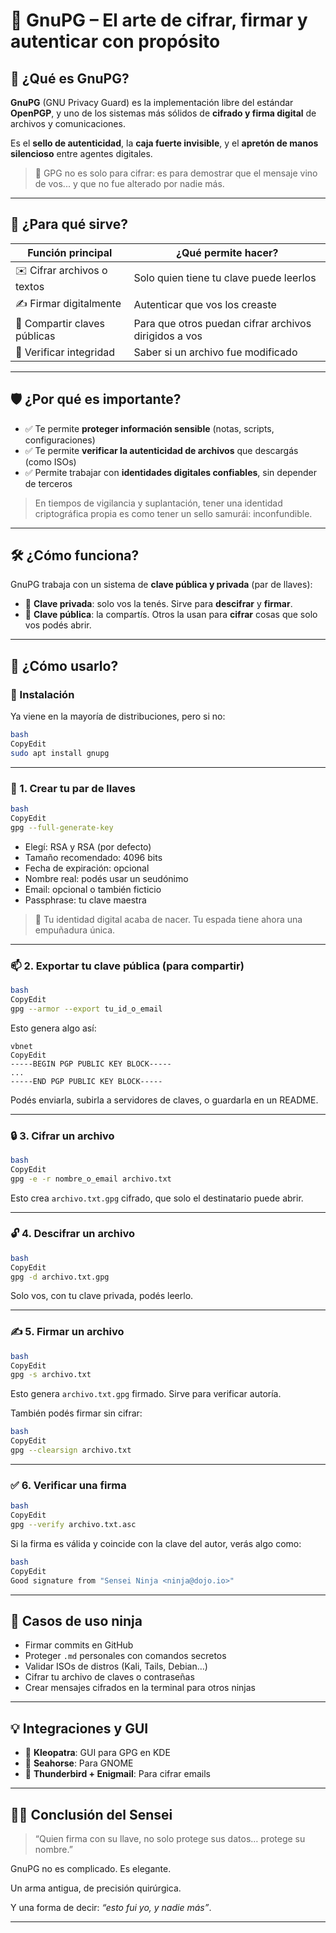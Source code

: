 # 🔐 **GnuPG – El arte de cifrar, firmar y autenticar con propósito**

## 📌 ¿Qué es GnuPG?

**GnuPG** (GNU Privacy Guard) es la implementación libre del estándar **OpenPGP**, y uno de los sistemas más sólidos de **cifrado y firma digital** de archivos y comunicaciones.

Es el **sello de autenticidad**, la **caja fuerte invisible**, y el **apretón de manos silencioso** entre agentes digitales.

> 🧠 GPG no es solo para cifrar: es para demostrar que el mensaje vino de vos... y que no fue alterado por nadie más.
> 

---

## 🧩 ¿Para qué sirve?

| Función principal | ¿Qué permite hacer? |
| --- | --- |
| ✉️ Cifrar archivos o textos | Solo quien tiene tu clave puede leerlos |
| ✍️ Firmar digitalmente | Autenticar que vos los creaste |
| 🔐 Compartir claves públicas | Para que otros puedan cifrar archivos dirigidos a vos |
| 📁 Verificar integridad | Saber si un archivo fue modificado |

---

## 🛡️ ¿Por qué es importante?

- ✅ Te permite **proteger información sensible** (notas, scripts, configuraciones)
- ✅ Te permite **verificar la autenticidad de archivos** que descargás (como ISOs)
- ✅ Permite trabajar con **identidades digitales confiables**, sin depender de terceros

> En tiempos de vigilancia y suplantación, tener una identidad criptográfica propia es como tener un sello samurái: inconfundible.
> 

---

## 🛠️ ¿Cómo funciona?

GnuPG trabaja con un sistema de **clave pública y privada** (par de llaves):

- 🔑 **Clave privada**: solo vos la tenés. Sirve para **descifrar** y **firmar**.
- 🏹 **Clave pública**: la compartís. Otros la usan para **cifrar** cosas que solo vos podés abrir.

---

## 🧱 ¿Cómo usarlo?

### 🧰 Instalación

Ya viene en la mayoría de distribuciones, pero si no:

```bash
bash
CopyEdit
sudo apt install gnupg

```

---

### 🔧 1. Crear tu par de llaves

```bash
bash
CopyEdit
gpg --full-generate-key

```

- Elegí: RSA y RSA (por defecto)
- Tamaño recomendado: 4096 bits
- Fecha de expiración: opcional
- Nombre real: podés usar un seudónimo
- Email: opcional o también ficticio
- Passphrase: tu clave maestra

> 🧠 Tu identidad digital acaba de nacer. Tu espada tiene ahora una empuñadura única.
> 

---

### 📫 2. Exportar tu clave pública (para compartir)

```bash
bash
CopyEdit
gpg --armor --export tu_id_o_email

```

Esto genera algo así:

```
vbnet
CopyEdit
-----BEGIN PGP PUBLIC KEY BLOCK-----
...
-----END PGP PUBLIC KEY BLOCK-----

```

Podés enviarla, subirla a servidores de claves, o guardarla en un README.

---

### 🔒 3. Cifrar un archivo

```bash
bash
CopyEdit
gpg -e -r nombre_o_email archivo.txt

```

Esto crea `archivo.txt.gpg` cifrado, que solo el destinatario puede abrir.

---

### 🔓 4. Descifrar un archivo

```bash
bash
CopyEdit
gpg -d archivo.txt.gpg

```

Solo vos, con tu clave privada, podés leerlo.

---

### ✍️ 5. Firmar un archivo

```bash
bash
CopyEdit
gpg -s archivo.txt

```

Esto genera `archivo.txt.gpg` firmado. Sirve para verificar autoría.

También podés firmar sin cifrar:

```bash
bash
CopyEdit
gpg --clearsign archivo.txt

```

---

### ✅ 6. Verificar una firma

```bash
bash
CopyEdit
gpg --verify archivo.txt.asc

```

Si la firma es válida y coincide con la clave del autor, verás algo como:

```bash
bash
CopyEdit
Good signature from "Sensei Ninja <ninja@dojo.io>"

```

---

## 🧩 Casos de uso ninja

- Firmar commits en GitHub
- Proteger `.md` personales con comandos secretos
- Validar ISOs de distros (Kali, Tails, Debian…)
- Cifrar tu archivo de claves o contraseñas
- Crear mensajes cifrados en la terminal para otros ninjas

---

## 💡 Integraciones y GUI

- 🔑 **Kleopatra**: GUI para GPG en KDE
- 🔏 **Seahorse**: Para GNOME
- 🔐 **Thunderbird + Enigmail**: Para cifrar emails

---

## 🧘‍♂️ Conclusión del Sensei

> “Quien firma con su llave, no solo protege sus datos… protege su nombre.”
> 

GnuPG no es complicado. Es elegante.

Un arma antigua, de precisión quirúrgica.

Y una forma de decir: *“esto fui yo, y nadie más”*.

---
